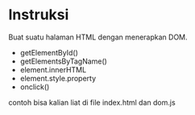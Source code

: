 # Instruksi

Buat suatu halaman HTML dengan menerapkan DOM.

- getElementById()
- getElementsByTagName()
- element.innerHTML
- element.style.property
- onclick()

contoh bisa kalian liat di file index.html dan dom.js
